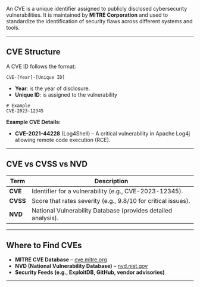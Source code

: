 An CVE is a unique identifier assigned to publicly disclosed cybersecurity vulnerabilities. It is maintained by **MITRE Corporation** and used to standardize the identification of security flaws across different systems and tools.

---
## **CVE Structure**
A CVE ID follows the format:
```
CVE-[Year]-[Unique ID]
```
- **Year**: is the year of disclosure.
- **Unique ID**: is assigned to the vulnerability
```
# Example
CVE-2023-12345
```
**Example CVE Details:**
- **CVE-2021-44228** (Log4Shell) – A critical vulnerability in Apache Log4j allowing remote code execution (RCE).
---
## **CVE vs CVSS vs NVD**

|**Term**|**Description**|
|---|---|
|**CVE**|Identifier for a vulnerability (e.g., CVE-2023-12345).|
|**CVSS**|Score that rates severity (e.g., 9.8/10 for critical issues).|
|**NVD**|National Vulnerability Database (provides detailed analysis).|

---
## **Where to Find CVEs**
- **MITRE CVE Database** – [cve.mitre.org](https://cve.mitre.org/)
- **NVD (National Vulnerability Database)** – [nvd.nist.gov](https://nvd.nist.gov/)
- **Security Feeds (e.g., ExploitDB, GitHub, vendor advisories)**
---